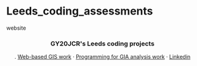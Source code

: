 # Leeds_coding_assessments
website

  <h3 align="center">GY20JCR's Leeds coding projects</h3>

  <p align="center">
    .   
    <a href="https://github.com/othneildrew/Best-README-Template">Web-based GIS work</a>
    ·
    <a href="https://github.com/othneildrew/Best-README-Template/issues">Programming for GIA analysis work</a>
    ·
    <a href="https://github.com/othneildrew/Best-README-Template/issues">Linkedin</a>
  </p>
</p>
